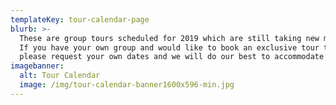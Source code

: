 ```yaml
---
templateKey: tour-calendar-page
blurb: >-
  These are group tours scheduled for 2019 which are still taking new members.
  If you have your own group and would like to book an exclusive tour then
  please request your own dates and we will do our best to accommodate you.
imagebanner:
  alt: Tour Calendar
  image: /img/tour-calendar-banner1600x596-min.jpg
---
```



